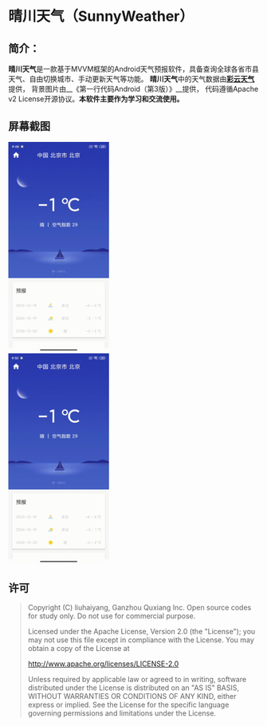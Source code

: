 # 晴川天气（SunnyWeather）

## 简介：

**晴川天气**是一款基于MVVM框架的Android天气预报软件，具备查询全球各省市县天气、自由切换城市、手动更新天气等功能。
**晴川天气**中的天气数据由[**彩云天气**](https://caiyunai.com/api/weather_api.html)提供，
背景图片由__《第一行代码Android（第3版）》__提供，
代码遵循Apache v2 License开源协议。**本软件主要作为学习和交流使用。**

## 屏幕截图

<img src="screenshots/operation1.gif" alt="下拉刷新" width="40%" height="40%" />
<br>

<img src="screenshots/operation2.gif" alt="地理位置选择" width="40%" height="40%" />
<br>

## 许可

> Copyright (C) liuhaiyang, Ganzhou Quxiang Inc. Open source codes for study only.
> Do not use for commercial purpose.
>
> Licensed under the Apache License, Version 2.0 (the "License");
> you may not use this file except in compliance with the License.
> You may obtain a copy of the License at
>
> http://www.apache.org/licenses/LICENSE-2.0
>
> Unless required by applicable law or agreed to in writing, software
> distributed under the License is distributed on an "AS IS" BASIS,
> WITHOUT WARRANTIES OR CONDITIONS OF ANY KIND, either express or implied.
> See the License for the specific language governing permissions and
> limitations under the License.